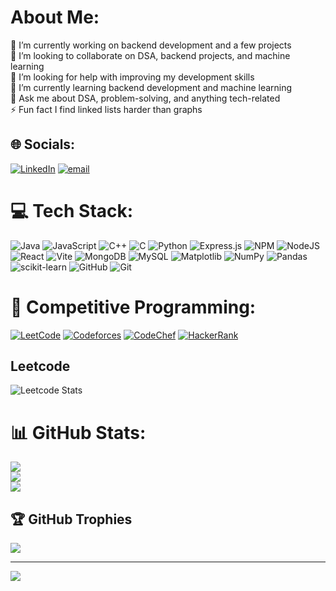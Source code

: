 # About Me:
🔭 I’m currently working on backend development and a few projects<br>🔗 I’m looking to collaborate on DSA, backend projects, and machine learning<br>🤝 I’m looking for help with improving my development skills<br>🌱 I’m currently learning backend development and machine learning<br>💬 Ask me about DSA, problem-solving, and anything tech-related<br>⚡ Fun fact I find linked lists harder than graphs 


## 🌐 Socials:
[![LinkedIn](https://img.shields.io/badge/LinkedIn-%230077B5.svg?logo=linkedin&logoColor=white)](https://linkedin.com/in/udaykiran2427) [![email](https://img.shields.io/badge/Email-D14836?logo=gmail&logoColor=white)](mailto:udaykiranpersoal77@gmail.com) 

# 💻 Tech Stack:
![Java](https://img.shields.io/badge/java-%23ED8B00.svg?style=flat&logo=openjdk&logoColor=white) ![JavaScript](https://img.shields.io/badge/javascript-%23323330.svg?style=flat&logo=javascript&logoColor=%23F7DF1E) ![C++](https://img.shields.io/badge/c++-%2300599C.svg?style=flat&logo=c%2B%2B&logoColor=white) ![C](https://img.shields.io/badge/c-%2300599C.svg?style=flat&logo=c&logoColor=white) ![Python](https://img.shields.io/badge/python-3670A0?style=flat&logo=python&logoColor=ffdd54) ![Express.js](https://img.shields.io/badge/express.js-%23404d59.svg?style=flat&logo=express&logoColor=%2361DAFB) ![NPM](https://img.shields.io/badge/NPM-%23CB3837.svg?style=flat&logo=npm&logoColor=white) ![NodeJS](https://img.shields.io/badge/node.js-6DA55F?style=flat&logo=node.js&logoColor=white) ![React](https://img.shields.io/badge/react-%2320232a.svg?style=flat&logo=react&logoColor=%2361DAFB) ![Vite](https://img.shields.io/badge/vite-%23646CFF.svg?style=flat&logo=vite&logoColor=white) ![MongoDB](https://img.shields.io/badge/MongoDB-%234ea94b.svg?style=flat&logo=mongodb&logoColor=white) ![MySQL](https://img.shields.io/badge/mysql-4479A1.svg?style=flat&logo=mysql&logoColor=white) ![Matplotlib](https://img.shields.io/badge/Matplotlib-%23ffffff.svg?style=flat&logo=Matplotlib&logoColor=black) ![NumPy](https://img.shields.io/badge/numpy-%23013243.svg?style=flat&logo=numpy&logoColor=white) ![Pandas](https://img.shields.io/badge/pandas-%23150458.svg?style=flat&logo=pandas&logoColor=white) ![scikit-learn](https://img.shields.io/badge/scikit--learn-%23F7931E.svg?style=flat&logo=scikit-learn&logoColor=white) ![GitHub](https://img.shields.io/badge/github-%23121011.svg?style=flat&logo=github&logoColor=white) ![Git](https://img.shields.io/badge/git-%23F05033.svg?style=flat&logo=git&logoColor=white)
# 🧩 Competitive Programming:
[![LeetCode](https://img.shields.io/badge/LeetCode-%23FFA116.svg?logo=leetcode&logoColor=white)](https://leetcode.com/udaykiran2427/)
[![Codeforces](https://img.shields.io/badge/Codeforces-%23181717.svg?logo=codeforces&logoColor=white)](https://codeforces.com/profile/udaykiran2427)
[![CodeChef](https://img.shields.io/badge/CodeChef-%235B4638.svg?logo=codechef&logoColor=white)](https://www.codechef.com/users/udaykiran01123)
[![HackerRank](https://img.shields.io/badge/HackerRank-%232EC866.svg?logo=hackerrank&logoColor=white)](https://www.hackerrank.com/udaykiran2427)
## Leetcode
![Leetcode Stats](https://leetcard.jacoblin.cool/udaykiran2427)
# 📊 GitHub Stats:
![](https://github-readme-stats.vercel.app/api?username=udaykiran2427&theme=dark&hide_border=false&include_all_commits=false&count_private=true)<br/>
![](https://nirzak-streak-stats.vercel.app/?user=udaykiran2427&theme=dark&hide_border=false)<br/>
![](https://github-readme-stats.vercel.app/api/top-langs/?username=udaykiran2427&theme=dark&hide_border=false&include_all_commits=false&count_private=true&layout=compact)

## 🏆 GitHub Trophies
![](https://github-profile-trophy.vercel.app/?username=udaykiran2427&theme=radical&no-frame=false&no-bg=true&margin-w=4)

---
[![](https://visitcount.itsvg.in/api?id=udaykiran2427&icon=0&color=0)](https://visitcount.itsvg.in)
